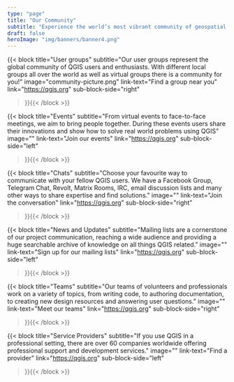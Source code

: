 ```yaml
---
type: "page"
title: "Our Community"
subtitle: "Experience the world’s most vibrant community of geospatial experts and enthusiasts"
draft: false
heroImage: "img/banners/banner4.png"
---
```


{{< block
    title="User groups"
    subtitle="Our user groups represent the global community of QGIS users and enthusiasts. With different local groups all over the world as well as virtual groups there is a community for you!"
    image="community-picture.png"
    link-text="Find a group near you"
    link="https://qgis.org"
    sub-block-side="right"
>}}{{< /block >}}

{{< block
    title="Events"
    subtitle="From virtual events to face-to-face meetings, we aim to bring people together. During these events users share their innovations and show how to solve real world problems using QGIS"
    image=""
    link-text="Join our events"
    link="https://qgis.org"
    sub-block-side="left"
>}}{{< /block >}}

{{< block
    title="Chats"
    subtitle="Choose your favourite way to communicate with your fellow QGIS users. We have a Facebook Group, Telegram Chat, Revolt, Matrix Rooms, IRC, email discussion lists and many other ways to share expertise and find solutions."
    image=""
    link-text="Join the conversation"
    link="https://qgis.org"
    sub-block-side="right"
>}}{{< /block >}}

{{< block
    title="News and Updates"
    subtitle="Mailing lists are a cornerstone of our project communication, reaching a wide audience and providing a huge searchable archive of knowledge on all things QGIS related."
    image=""
    link-text="Sign up for our mailing lists"
    link="https://qgis.org"
    sub-block-side="left"
>}}{{< /block >}}

{{< block
    title="Teams"
    subtitle="Our teams of volunteers and professionals work on a variety of topics, from writing code, to authoring documentation, to creating new design resources and answering user questions."
    image=""
    link-text="Meet our teams"
    link="https://qgis.org"
    sub-block-side="right"
>}}{{< /block >}}

{{< block
    title="Service Providers"
    subtitle="If you use QGIS in a professional setting, there are over 60 companies worldwide offering professional support and development services."
    image=""
    link-text="Find a provider"
    link="https://qgis.org"
    sub-block-side="left"
>}}{{< /block >}}
